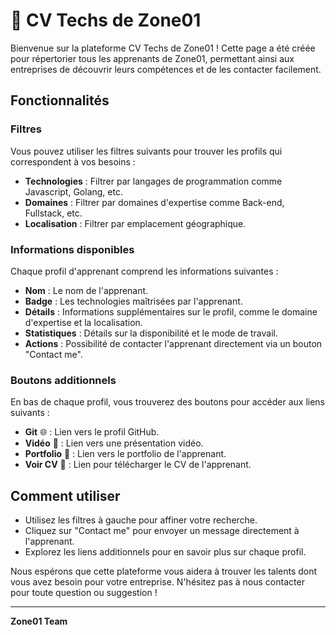 # 📜 CV Techs de Zone01

Bienvenue sur la plateforme CV Techs de Zone01 ! Cette page a été créée pour répertorier tous les apprenants de Zone01, permettant ainsi aux entreprises de découvrir leurs compétences et de les contacter facilement.

## Fonctionnalités

### Filtres

Vous pouvez utiliser les filtres suivants pour trouver les profils qui correspondent à vos besoins :

- **Technologies** : Filtrer par langages de programmation comme Javascript, Golang, etc.
- **Domaines** : Filtrer par domaines d'expertise comme Back-end, Fullstack, etc.
- **Localisation** : Filtrer par emplacement géographique.

### Informations disponibles

Chaque profil d'apprenant comprend les informations suivantes :

- **Nom** : Le nom de l'apprenant.
- **Badge** : Les technologies maîtrisées par l'apprenant.
- **Détails** : Informations supplémentaires sur le profil, comme le domaine d'expertise et la localisation.
- **Statistiques** : Détails sur la disponibilité et le mode de travail.
- **Actions** : Possibilité de contacter l'apprenant directement via un bouton "Contact me".

### Boutons additionnels

En bas de chaque profil, vous trouverez des boutons pour accéder aux liens suivants :

- **Git** 🌐 : Lien vers le profil GitHub.
- **Vidéo** 🎥 : Lien vers une présentation vidéo.
- **Portfolio** 📂 : Lien vers le portfolio de l'apprenant.
- **Voir CV** 📄 : Lien pour télécharger le CV de l'apprenant.

## Comment utiliser

- Utilisez les filtres à gauche pour affiner votre recherche.
- Cliquez sur "Contact me" pour envoyer un message directement à l'apprenant.
- Explorez les liens additionnels pour en savoir plus sur chaque profil.

Nous espérons que cette plateforme vous aidera à trouver les talents dont vous avez besoin pour votre entreprise. N'hésitez pas à nous contacter pour toute question ou suggestion !

---

**Zone01 Team**
